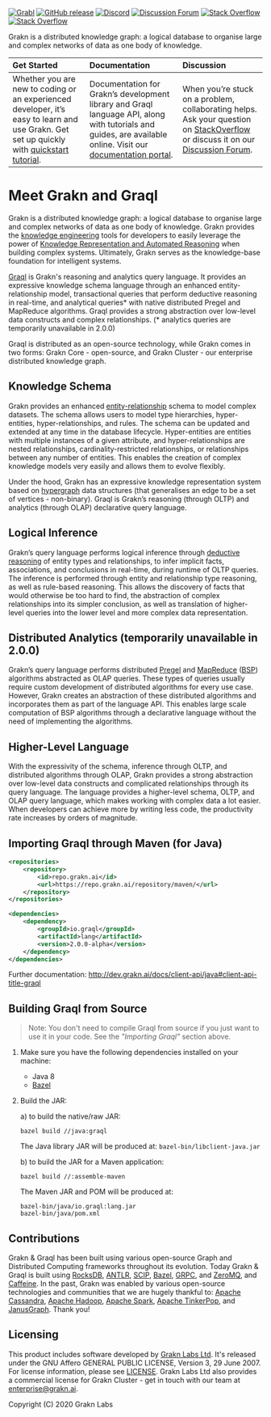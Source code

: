 [![Grabl](https://grabl.io/api/status/graknlabs/graql/badge.svg)](https://grabl.io/graknlabs/graql)
[![GitHub release](https://img.shields.io/github/release/graknlabs/graql.svg)](https://github.com/graknlabs/graql/releases/latest)
[![Discord](https://img.shields.io/discord/665254494820368395?color=7389D8&label=chat&logo=discord&logoColor=ffffff)](https://grakn.ai/discord)
[![Discussion Forum](https://img.shields.io/discourse/https/discuss.grakn.ai/topics.svg)](https://discuss.grakn.ai)
[![Stack Overflow](https://img.shields.io/badge/stackoverflow-grakn-796de3.svg)](https://stackoverflow.com/questions/tagged/grakn)
[![Stack Overflow](https://img.shields.io/badge/stackoverflow-graql-3dce8c.svg)](https://stackoverflow.com/questions/tagged/graql)

Grakn is a distributed knowledge graph: a logical database to organise large and complex networks of data as one body of knowledge.

| Get Started | Documentation | Discussion |
|:------------|:--------------|:-----------|
| Whether you are new to coding or an experienced developer, it’s easy to learn and use Grakn. Get set up quickly with [quickstart tutorial](https://docs.grakn.ai/docs/general/quickstart). | Documentation for Grakn’s development library and Graql language API, along with tutorials and guides, are available online. Visit our [documentation portal](https://docs.grakn.ai/). | When you’re stuck on a problem, collaborating helps. Ask your question on [StackOverflow](https://stackoverflow.com/questions/tagged/graql+or+grakn) or discuss it on our [Discussion Forum](https://discuss.grakn.ai/). |

# Meet Grakn and Graql

Grakn is a distributed knowledge graph: a logical database to organise large and complex networks of data as one body of knowledge. Grakn provides the [knowledge engineering](https://en.wikipedia.org/wiki/Knowledge_engineering) tools for developers to easily leverage the power of [Knowledge Representation and Automated Reasoning](https://en.wikipedia.org/wiki/Knowledge_representation_and_reasoning) when building complex systems. Ultimately, Grakn serves as the knowledge-base foundation for intelligent systems.

[Graql](https://github.com/graknlabs/graql) is Grakn's reasoning and analytics query language. It provides an expressive knowledge schema language through an enhanced entity-relationship model, transactional queries that perform deductive reasoning in real-time, and analytical queries* with native distributed Pregel and MapReduce algorithms. Graql provides a strong abstraction over low-level data constructs and complex relationships. (* analytics queries are temporarily unavailable in 2.0.0)

Graql is distributed as an open-source technology, while Grakn comes in two forms: Grakn Core - open-source, and Grakn Cluster - our enterprise distributed knowledge graph.

## Knowledge Schema

Grakn provides an enhanced [entity-relationship](https://en.wikipedia.org/wiki/Entity–relationship_model) schema to model complex datasets. The schema allows users to model type hierarchies, hyper-entities, hyper-relationships, and rules. The schema can be updated and extended at any time in the database lifecycle. Hyper-entities are entities with multiple instances of a given attribute, and hyper-relationships are nested relationships, cardinality-restricted relationships, or relationships between any number of entities. This enables the creation of complex knowledge models very easily and allows them to evolve flexibly.

Under the hood, Grakn has an expressive knowledge representation system based on [hypergraph](https://en.wikipedia.org/wiki/Hypergraph) data structures (that generalises an edge to be a set of vertices - non-binary). Graql is Grakn’s reasoning (through OLTP) and analytics (through OLAP) declarative query language. 

## Logical Inference

Grakn’s query language performs logical inference through [deductive reasoning](https://en.wikipedia.org/wiki/Deductive_reasoning) of entity types and relationships, to infer implicit facts, associations, and conclusions in real-time, during runtime of OLTP queries. The inference is performed through entity and relationship type reasoning, as well as rule-based reasoning. This allows the discovery of facts that would otherwise be too hard to find, the abstraction of complex relationships into its simpler conclusion, as well as translation of higher-level queries into the lower level and more complex data representation.

## Distributed Analytics (temporarily unavailable in 2.0.0)

Grakn’s query language performs distributed [Pregel](https://kowshik.github.io/JPregel/pregel_paper.pdf) and [MapReduce](https://en.wikipedia.org/wiki/MapReduce) ([BSP](https://en.wikipedia.org/wiki/Bulk_synchronous_parallel)) algorithms abstracted as OLAP queries. These types of queries usually require custom development of distributed algorithms for every use case. However, Grakn creates an abstraction of these distributed algorithms and incorporates them as part of the language API. This enables large scale computation of BSP algorithms through a declarative language without the need of implementing the algorithms.

## Higher-Level Language

With the expressivity of the schema, inference through OLTP, and distributed algorithms through OLAP, Grakn provides a strong abstraction over low-level data constructs and complicated relationships through its query language. The language provides a higher-level schema, OLTP, and OLAP query language, which makes working with complex data a lot easier. When developers can achieve more by writing less code, the productivity rate increases by orders of magnitude.

## Importing Graql through Maven (for Java)

```xml
<repositories>
    <repository>
        <id>repo.grakn.ai</id>
        <url>https://repo.grakn.ai/repository/maven/</url>
    </repository>
</repositories>

<dependencies>
    <dependency>
        <groupId>io.graql</groupId>
        <artifactId>lang</artifactId>
        <version>2.0.0-alpha</version>
    </dependency>
</dependencies>
```

Further documentation: http://dev.grakn.ai/docs/client-api/java#client-api-title-graql

## Building Graql from Source

> Note: You don't need to compile Graql from source if you just want to use it in your code. See the _"Importing Graql"_ section above.

1. Make sure you have the following dependencies installed on your machine:
    - Java 8
    - [Bazel](https://docs.bazel.build/versions/master/install.html)

2. Build the JAR:

   a) to build the native/raw JAR:
   ```
   bazel build //java:graql
   ```
   The Java library JAR will be produced at: `bazel-bin/libclient-java.jar`

   b) to build the JAR for a Maven application:
   ```
   bazel build //:assemble-maven
   ```
   The Maven JAR and POM will be produced at: 
   ```
   bazel-bin/java/io.graql:lang.jar
   bazel-bin/java/pom.xml
   ```

## Contributions

Grakn & Graql has been built using various open-source Graph and Distributed Computing frameworks throughout its evolution. Today Grakn & Graql is built using [RocksDB](https://rocksdb.org), [ANTLR](http://www.antlr.org), [SCIP](https://www.scipopt.org), [Bazel](https://bazel.build), [GRPC](https://grpc.io), and [ZeroMQ](https://zeromq.org), and [Caffeine](https://github.com/ben-manes/caffeine). In the past, Grakn was enabled by various open-source technologies and communities that we are hugely thankful to: [Apache Cassandra](http://cassandra.apache.org), [Apache Hadoop](https://hadoop.apache.org), [Apache Spark](http://spark.apache.org), [Apache TinkerPop](http://tinkerpop.apache.org), and [JanusGraph](http://janusgraph.org). Thank you!

## Licensing

This product includes software developed by [Grakn Labs Ltd](https://grakn.ai/).  It's released under the GNU Affero GENERAL PUBLIC LICENSE, Version 3, 29 June 2007. For license information, please see [LICENSE](https://github.com/graknlabs/grakn/blob/master/LICENSE). Grakn Labs Ltd also provides a commercial license for Grakn Cluster - get in touch with our team at enterprise@grakn.ai.

Copyright (C) 2020 Grakn Labs
